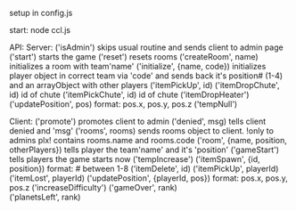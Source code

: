 setup in config.js

start:
node ccl.js

API:
Server:
('isAdmin')                     skips usual routine and sends client to admin page
('start')                       starts the game
('reset')                       resets rooms
('createRoom', name)            initializes a room with team'name'
('initialize', {name, code})    initializes player object in correct team via 'code' and sends back it's position# (1-4)
                                and an arrayObject with other players
('itemPickUp', id)
('itemDropChute', id)           id of chute
('itemPickChute', id)           id of chute
('itemDropHeater')
('updatePosition', pos)         format: pos.x, pos.y, pos.z
('tempNull')

Client:
('promote')                     promotes client to admin
('denied', msg)                 tells client denied and 'msg'
('rooms', rooms)                sends rooms object to client. !only to admins plx! contains rooms.name and rooms.code
('room', {name, position, otherPlayers})
                                tells player the team'name' and it's 'position'
('gameStart')                   tells players the game starts now
('tempIncrease')
('itemSpawn', {id, position})       format: # between 1-8
('itemDelete', id)
('itemPickUp', playerId)
('itemLost', playerId)
('updatePosition',  {playerId, pos})         format: pos.x, pos.y, pos.z
('increaseDifficulty')
('gameOver', rank)                  
('planetsLeft', rank)